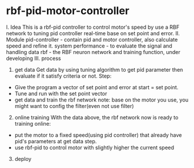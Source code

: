 # rbf-pid-motor-controller
I. Idea
This is a rbf-pid controller to control motor's speed by use a RBF network to tuning pid controller real-time base on set point and error.
II. Module
pid-controller - contain pid and motor controller, also calculate speed and refine it.
system performance - to evaluate the signal and handling data
rbf - the RBF neuron network and training function, under developing
III. process 
1. get data
Get data by using tuning algorithm to get pid parameter then evaluate if it satisfy criteria or not.
Step:
- Give the program a vector of set point and error at start = set point.
- Tune and run with the set point vector
- get data and train the rbf network
note: base on the motor you use, you might want to config the filter(even not use filter)
2. online training
With the data above, the rbf network now is ready to training online:
- put the motor to a fixed speed(using pid controller) that already have pid's parameters at get data step.
- use rbf-pid to control motor with slightly higher the current speed
3. deploy